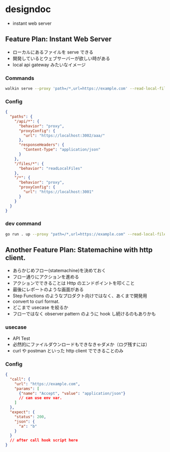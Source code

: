 # designdoc
- instant web server

## Feature Plan: Instant Web Server
- ローカルにあるファイルを serve できる
- 開発しているとウェブサーバーが欲しい時がある
- local api gateway みたいなイメージ

### Commands
```bash
walkin serve --proxy 'path=/*,url=https://example.com' --read-local-files 'path=/*'
```

### Config
```json
{
  "paths": {
    "/api/*": {
      "behavior": "proxy",
      "proxyConfig": {
        "url": "https://localhost:3002/aaa/"
      },
      "responseHeaders": {
        "Content-Type": "application/json"
      }
    },
    "/files/*": {
      "behavior": "readLocalFiles"
    },
    "/*": {
      "behavior": "proxy",
      "proxyConfig": {
        "url": "https://localhost:3001"
      }
    }
  }
}
```

### dev command
```bash
go run . up --proxy "path=/*,url=https://example.com" --read-local-files "path=/aaa/*"
```

## Another Feature Plan: Statemachine with http client.
- あらかじめフロー(statemachine)を決めておく
- フロー通りにアクションを進める
- アクションでできることは Http のエンドポイントを叩くこと
- 最後にレポートのような画面がある
- Step Functions のようなプロダクト向けではなく、あくまで開発用
- convert to curl format.
- どこまで usecase を絞るか
- フローではなく observer pattern のように hook し続けるのもありかも

### usecase
- API Test
- 必然的にファイルダウンロードもできなきゃダメか（ログ残すには）
- curl や postman といった http client でできることのみ

### Config
```json
{
  "call": {
    "url": "https://example.com",
    "params": [
      {"name": "Accept", "value": "application/json"}
      // can use env var.
    ]
  },
  "expect": {
    "status": 200,
    "json": {
      "a": "b"
    }
  }
  // after call hook script here
}
```
